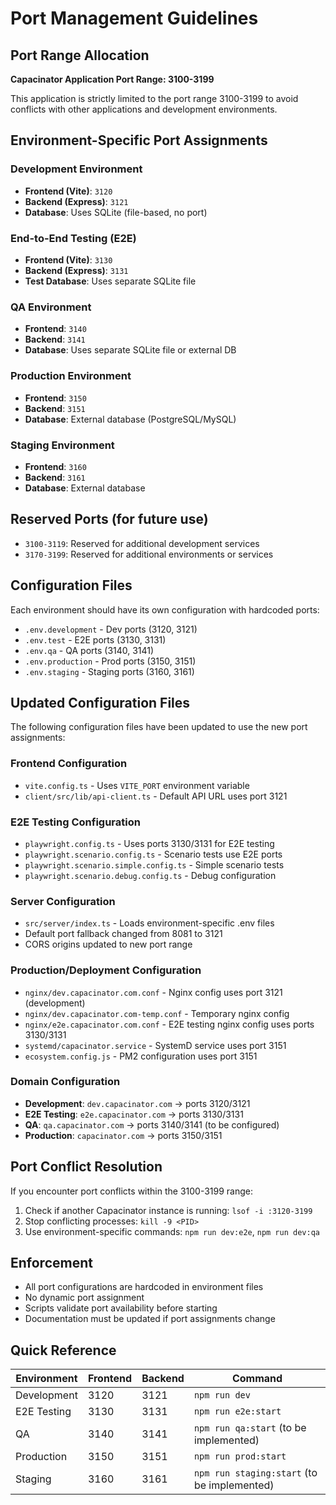 # Port Management Guidelines

## Port Range Allocation

**Capacinator Application Port Range: 3100-3199**

This application is strictly limited to the port range 3100-3199 to avoid conflicts with other applications and development environments.

## Environment-Specific Port Assignments

### Development Environment
- **Frontend (Vite)**: `3120`
- **Backend (Express)**: `3121` 
- **Database**: Uses SQLite (file-based, no port)

### End-to-End Testing (E2E)
- **Frontend (Vite)**: `3130`
- **Backend (Express)**: `3131`
- **Test Database**: Uses separate SQLite file

### QA Environment
- **Frontend**: `3140`
- **Backend**: `3141`
- **Database**: Uses separate SQLite file or external DB

### Production Environment
- **Frontend**: `3150`
- **Backend**: `3151`
- **Database**: External database (PostgreSQL/MySQL)

### Staging Environment
- **Frontend**: `3160`
- **Backend**: `3161`
- **Database**: External database

## Reserved Ports (for future use)
- `3100-3119`: Reserved for additional development services
- `3170-3199`: Reserved for additional environments or services

## Configuration Files

Each environment should have its own configuration with hardcoded ports:

- `.env.development` - Dev ports (3120, 3121)
- `.env.test` - E2E ports (3130, 3131)
- `.env.qa` - QA ports (3140, 3141)
- `.env.production` - Prod ports (3150, 3151)
- `.env.staging` - Staging ports (3160, 3161)

## Updated Configuration Files

The following configuration files have been updated to use the new port assignments:

### Frontend Configuration
- `vite.config.ts` - Uses `VITE_PORT` environment variable
- `client/src/lib/api-client.ts` - Default API URL uses port 3121

### E2E Testing Configuration  
- `playwright.config.ts` - Uses ports 3130/3131 for E2E testing
- `playwright.scenario.config.ts` - Scenario tests use E2E ports
- `playwright.scenario.simple.config.ts` - Simple scenario tests
- `playwright.scenario.debug.config.ts` - Debug configuration

### Server Configuration
- `src/server/index.ts` - Loads environment-specific .env files
- Default port fallback changed from 8081 to 3121
- CORS origins updated to new port range

### Production/Deployment Configuration
- `nginx/dev.capacinator.com.conf` - Nginx config uses port 3121 (development)
- `nginx/dev.capacinator.com-temp.conf` - Temporary nginx config
- `nginx/e2e.capacinator.com.conf` - E2E testing nginx config uses ports 3130/3131
- `systemd/capacinator.service` - SystemD service uses port 3151
- `ecosystem.config.js` - PM2 configuration uses port 3151

### Domain Configuration
- **Development**: `dev.capacinator.com` → ports 3120/3121
- **E2E Testing**: `e2e.capacinator.com` → ports 3130/3131  
- **QA**: `qa.capacinator.com` → ports 3140/3141 (to be configured)
- **Production**: `capacinator.com` → ports 3150/3151

## Port Conflict Resolution

If you encounter port conflicts within the 3100-3199 range:

1. Check if another Capacinator instance is running: `lsof -i :3120-3199`
2. Stop conflicting processes: `kill -9 <PID>`
3. Use environment-specific commands: `npm run dev:e2e`, `npm run dev:qa`

## Enforcement

- All port configurations are hardcoded in environment files
- No dynamic port assignment
- Scripts validate port availability before starting
- Documentation must be updated if port assignments change

## Quick Reference

| Environment | Frontend | Backend | Command |
|-------------|----------|---------|---------|
| Development | 3120     | 3121    | `npm run dev` |
| E2E Testing | 3130     | 3131    | `npm run e2e:start` |
| QA          | 3140     | 3141    | `npm run qa:start` (to be implemented) |
| Production  | 3150     | 3151    | `npm run prod:start` |
| Staging     | 3160     | 3161    | `npm run staging:start` (to be implemented) |